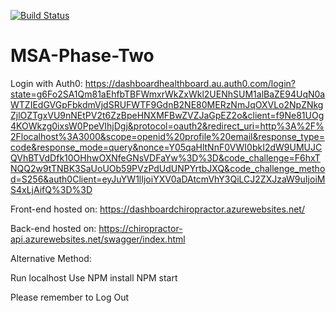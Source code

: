 [![Build Status](https://dev.azure.com/msa-devops1-2020/Chiropractor-msa-2020/_apis/build/status/anthonyNgan.MSA-Phase-Two?branchName=master)](https://dev.azure.com/msa-devops1-2020/Chiropractor-msa-2020/_build/latest?definitionId=12&branchName=master)

# MSA-Phase-Two

Login with Auth0: https://dashboardhealthboard.au.auth0.com/login?state=g6Fo2SA1Qm81aEhfbTBFWmxrWkZxWkl2UENhSUM1alBaZE94UqN0aWTZIEdGVGpFbkdmVjdSRUFWTF9GdnB2NE80MERzNmJqOXVLo2NpZNkgZjlOZTgxVU9nNEtPV2t6ZzBpeHNXMFBwZVZJaGpEZ2o&client=f9Ne81UOg4KOWkzg0ixsW0PpeVIhjDgj&protocol=oauth2&redirect_uri=http%3A%2F%2Flocalhost%3A3000&scope=openid%20profile%20email&response_type=code&response_mode=query&nonce=Y05qaHltNnF0VWI0bkI2dW9UMUJCQVhBTVdDfk10OHhwOXNfeGNsVDFaYw%3D%3D&code_challenge=F6hxTNQQ2w9tTNBK3SaUoUOb59PVzPdUdUNPYrtbJXQ&code_challenge_method=S256&auth0Client=eyJuYW1lIjoiYXV0aDAtcmVhY3QiLCJ2ZXJzaW9uIjoiMS4xLjAifQ%3D%3D

Front-end hosted on: https://dashboardchiropractor.azurewebsites.net/

Back-end hosted on: https://chiropractor-api.azurewebsites.net/swagger/index.html

Alternative Method:

Run localhost 
Use NPM install
NPM start

Please remember to Log Out
